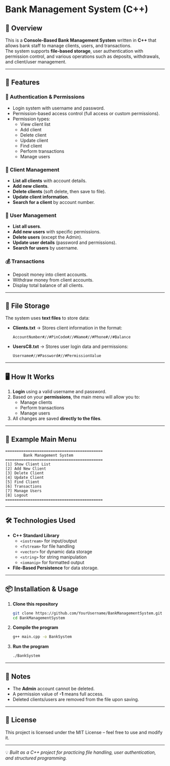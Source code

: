 # Bank Management System (C++)

## 📌 Overview
This is a **Console-Based Bank Management System** written in **C++** that allows bank staff to manage clients, users, and transactions.  
The system supports **file-based storage**, user authentication with permission control, and various operations such as deposits, withdrawals, and client/user management.

---

## 🚀 Features
### 🔐 Authentication & Permissions
- Login system with username and password.
- Permission-based access control (full access or custom permissions).
- Permission types:
  - View client list
  - Add client
  - Delete client
  - Update client
  - Find client
  - Perform transactions
  - Manage users

### 👤 Client Management
- **List all clients** with account details.
- **Add new clients**.
- **Delete clients** (soft delete, then save to file).
- **Update client information**.
- **Search for a client** by account number.

### 👥 User Management
- **List all users**.
- **Add new users** with specific permissions.
- **Delete users** (except the Admin).
- **Update user details** (password and permissions).
- **Search for users** by username.

### 💰 Transactions
- Deposit money into client accounts.
- Withdraw money from client accounts.
- Display total balance of all clients.

---

## 📂 File Storage
The system uses **text files** to store data:
- **Clients.txt** → Stores client information in the format:
  ```
  AccountNumber#//#PinCode#//#Name#//#Phone#//#Balance
  ```
- **UsersC8.txt** → Stores user login data and permissions:
  ```
  Username#//#Password#//#PermissionValue
  ```

---

## 🖥️ How It Works
1. **Login** using a valid username and password.
2. Based on your **permissions**, the main menu will allow you to:
   - Manage clients
   - Perform transactions
   - Manage users
3. All changes are saved **directly to the files**.

---

## 📜 Example Main Menu
```
===========================================
        Bank Management System
===========================================
[1] Show Client List
[2] Add New Client
[3] Delete Client
[4] Update Client
[5] Find Client
[6] Transactions
[7] Manage Users
[8] Logout
===========================================
```

---

## 🛠️ Technologies Used
- **C++ Standard Library**
  - `<iostream>` for input/output
  - `<fstream>` for file handling
  - `<vector>` for dynamic data storage
  - `<string>` for string manipulation
  - `<iomanip>` for formatted output
- **File-Based Persistence** for data storage.

---

## 📦 Installation & Usage
1. **Clone this repository**
   ```bash
   git clone https://github.com/YourUsername/BankManagementSystem.git
   cd BankManagementSystem
   ```
2. **Compile the program**
   ```bash
   g++ main.cpp -o BankSystem
   ```
3. **Run the program**
   ```bash
   ./BankSystem
   ```

---

## 📌 Notes
- The **Admin** account cannot be deleted.
- A permission value of **-1** means full access.
- Deleted clients/users are removed from the file upon saving.

---

## 📄 License
This project is licensed under the MIT License – feel free to use and modify it.

---

💡 *Built as a C++ project for practicing file handling, user authentication, and structured programming.*
